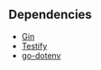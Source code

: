## Dependencies

- [Gin](https://github.com/gin-gonic/gin)
- [Testify](https://github.com/stretchr/testify)
- [go-dotenv](https://github.com/joho/godotenv)
